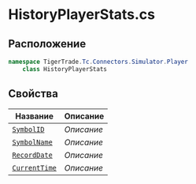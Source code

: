 
# HistoryPlayerStats.cs
## Расположение
```csharp
namespace TigerTrade.Tc.Connectors.Simulator.Player  
    class HistoryPlayerStats
```

## Свойства
| Название | Описание |
| --- | --- |
| [`SymbolID`](./svoistva/SymbolID.md) | *Описание* |
| [`SymbolName`](./svoistva/SymbolName.md) | *Описание* |
| [`RecordDate`](./svoistva/RecordDate.md) | *Описание* |
| [`CurrentTime`](./svoistva/CurrentTime.md) | *Описание* |
